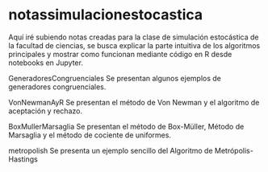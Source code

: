 # notassimulacionestocastica
Aquí iré subiendo notas creadas para la clase de simulación estocástica de la facultad de ciencias, se busca explicar la parte intuitiva de los algoritmos principales y mostrar como funcionan mediante código en R desde notebooks en Jupyter.

GeneradoresCongruenciales
Se presentan algunos ejemplos de generadores congruenciales.

VonNewmanAyR
Se presentan el método de Von Newman y el algoritmo de aceptación y rechazo.

BoxMullerMarsaglia
Se presentan el método de Box-Müller, Método de Marsaglia y el método de cociente de uniformes.

metropolish
Se presenta un ejemplo sencillo del Algoritmo de Metrópolis-Hastings
